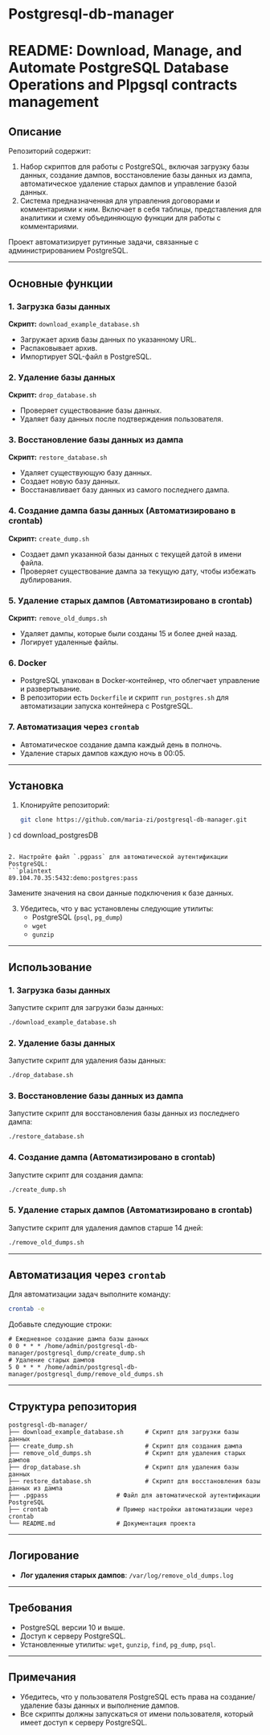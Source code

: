 # Postgresql-db-manager
# README: Download, Manage, and Automate PostgreSQL Database Operations and Plpgsql contracts management

## Описание

Репозиторий содержит:
1. Набор скриптов для работы с PostgreSQL, включая загрузку базы данных, создание дампов, восстановление базы данных из дампа, автоматическое удаление старых дампов и управление базой данных. 
2. Система предназначенная для управления договорами и комментариями к ним. Включает в себя таблицы, представления для аналитики и схему объединяющую функции для работы с комментариями.

Проект автоматизирует рутинные задачи, связанные с администрированием PostgreSQL.

---

## Основные функции

### 1. **Загрузка базы данных**
**Скрипт:** `download_example_database.sh`
- Загружает архив базы данных по указанному URL.
- Распаковывает архив.
- Импортирует SQL-файл в PostgreSQL.


### 2. **Удаление базы данных**
**Скрипт:** `drop_database.sh`
- Проверяет существование базы данных.
- Удаляет базу данных после подтверждения пользователя.

### 3. **Восстановление базы данных из дампа**
**Скрипт:** `restore_database.sh`
- Удаляет существующую базу данных.
- Создает новую базу данных.
- Восстанавливает базу данных из самого последнего дампа.

### 4. **Создание дампа базы данных (Автоматизировано в crontab)**
**Скрипт:** `create_dump.sh`
- Создает дамп указанной базы данных с текущей датой в имени файла.
- Проверяет существование дампа за текущую дату, чтобы избежать дублирования.

### 5. **Удаление старых дампов (Автоматизировано в crontab)**
**Скрипт:** `remove_old_dumps.sh`
- Удаляет дампы, которые были созданы 15 и более дней назад.
- Логирует удаленные файлы.

### 6. **Docker**
- PostgreSQL упакован в Docker-контейнер, что облегчает управление и развертывание.
- В репозитории есть `Dockerfile` и скрипт `run_postgres.sh` для автоматизации запуска контейнера с PostgreSQL.

### 7. **Автоматизация через `crontab`**
- Автоматическое создание дампа каждый день в полночь.
- Удаление старых дампов каждую ночь в 00:05.

---

## Установка

1. Клонируйте репозиторий:
   ```bash
   git clone https://github.com/maria-zi/postgresql-db-manager.git
)
   cd download_postgresDB
   ```

2. Настройте файл `.pgpass` для автоматической аутентификации PostgreSQL:
   ```plaintext
   89.104.70.35:5432:demo:postgres:pass
   ```
   Замените значения на свои данные подключения к базе данных.

3. Убедитесь, что у вас установлены следующие утилиты:
   - PostgreSQL (`psql`, `pg_dump`)
   - `wget`
   - `gunzip`

---

## Использование

### 1. **Загрузка базы данных**
Запустите скрипт для загрузки базы данных:
```bash
./download_example_database.sh
```


### 2. **Удаление базы данных**
Запустите скрипт для удаления базы данных:
```bash
./drop_database.sh
```

### 3. **Восстановление базы данных из дампа**
Запустите скрипт для восстановления базы данных из последнего дампа:
```bash
./restore_database.sh
```

### 4. **Создание дампа (Автоматизировано в crontab)**
Запустите скрипт для создания дампа:
```bash
./create_dump.sh
```

### 5. **Удаление старых дампов (Автоматизировано в crontab)**
Запустите скрипт для удаления дампов старше 14 дней:
```bash
./remove_old_dumps.sh
```


---

## Автоматизация через `crontab`

Для автоматизации задач выполните команду:
```bash
crontab -e
```

Добавьте следующие строки:
```plaintext
# Ежедневное создание дампа базы данных
0 0 * * * /home/admin/postgresql-db-manager/postgresql_dump/create_dump.sh
# Удаление старых дампов
5 0 * * * /home/admin/postgresql-db-manager/postgresql_dump/remove_old_dumps.sh 
```

---

## Структура репозитория

```plaintext
postgresql-db-manager/  
├── download_example_database.sh      # Скрипт для загрузки базы данных  
├── create_dump.sh                    # Скрипт для создания дампа  
├── remove_old_dumps.sh               # Скрипт для удаления старых дампов  
├── drop_database.sh                  # Скрипт для удаления базы данных 
├── restore_database.sh               # Скрипт для восстановления базы данных из дампа  
├── .pgpass                   # Файл для автоматической аутентификации PostgreSQL  
├── crontab                   # Пример настройки автоматизации через crontab  
└── README.md                 # Документация проекта  
```

---

## Логирование

- **Лог удаления старых дампов**: `/var/log/remove_old_dumps.log`

---

## Требования

- PostgreSQL версии 10 и выше.
- Доступ к серверу PostgreSQL.
- Установленные утилиты: `wget`, `gunzip`, `find`, `pg_dump`, `psql`.

---

## Примечания

- Убедитесь, что у пользователя PostgreSQL есть права на создание/удаление базы данных и выполнение дампов.
- Все скрипты должны запускаться от имени пользователя, который имеет доступ к серверу PostgreSQL.


